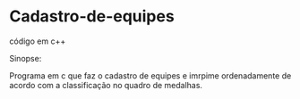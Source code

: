# Cadastro-de-equipes
código em c++

Sinopse:

Programa em c que faz o cadastro de equipes e imrpime ordenadamente de acordo com a classificação no quadro de medalhas.
